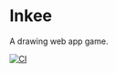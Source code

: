 # Inkee
A drawing web app game.

[![CI](https://github.com/inkee-io/inkee/actions/workflows/main.yml/badge.svg)](https://github.com/inkee-io/inkee/actions/workflows/main.yml)
